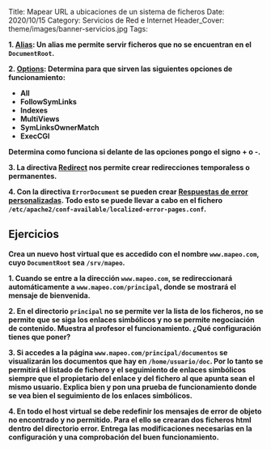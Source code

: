 Title: Mapear URL a ubicaciones de un sistema de ficheros
Date: 2020/10/15
Category: Servicios de Red e Internet
Header_Cover: theme/images/banner-servicios.jpg
Tags:

**1. [Alias](http://httpd.apache.org/docs/2.4/mod/mod_alias.html#alias): Un alias me permite servir ficheros que no se encuentran en el `DocumentRoot`.**

**2. [Options](http://httpd.apache.org/docs/2.4/mod/core.html#options): Determina para que sirven las siguientes opciones de funcionamiento:**

- **All**
- **FollowSymLinks**
- **Indexes**
- **MultiViews**
- **SymLinksOwnerMatch**
- **ExecCGI**

**Determina como funciona si delante de las opciones pongo el signo + o -.**

**3. La directiva [Redirect](http://httpd.apache.org/docs/2.4/mod/mod_alias.html#redirect) nos permite crear redirecciones temporaless o permanentes.**

**4. Con la directiva `ErrorDocument` se pueden crear [Respuestas de error personalizadas](http://httpd.apache.org/docs/2.4/custom-error.html). Todo esto se puede llevar a cabo en el fichero `/etc/apache2/conf-available/localized-error-pages.conf`.**


## Ejercicios

**Crea un nuevo host virtual que es accedido con el nombre `www.mapeo.com`, cuyo `DocumentRoot` sea `/srv/mapeo`.**

**1. Cuando se entre a la dirección `www.mapeo.com`, se redireccionará automáticamente a `www.mapeo.com/principal`, donde se mostrará el mensaje de bienvenida.**

**2. En el directorio `principal` no se permite ver la lista de los ficheros, no se permite que se siga los enlaces simbólicos y no se permite negociación de contenido. Muestra al profesor el funcionamiento. ¿Qué configuración tienes que poner?**

**3. Si accedes a la página `www.mapeo.com/principal/documentos` se visualizarán los documentos que hay en `/home/usuario/doc`. Por lo tanto se permitirá el listado de fichero y el seguimiento de enlaces simbólicos siempre que el propietario del enlace y del fichero al que apunta sean el mismo usuario. Explica bien y pon una prueba de funcionamiento donde se vea bien el seguimiento de los enlaces simbólicos.**

**4. En todo el host virtual se debe redefinir los mensajes de error de objeto no encontrado y no permitido. Para el ello se crearan dos ficheros html dentro del directorio error. Entrega las modificaciones necesarias en la configuración y una comprobación del buen funcionamiento.**
